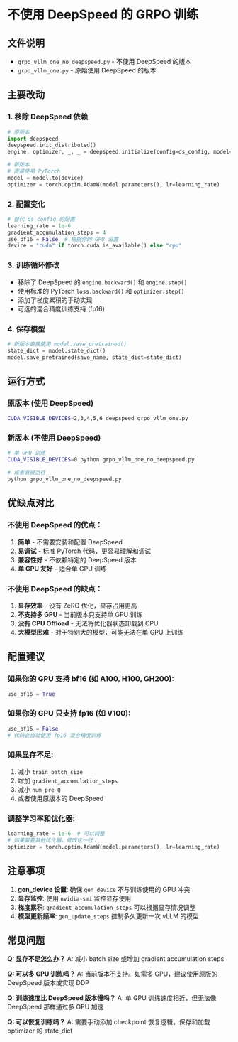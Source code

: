 # 不使用 DeepSpeed 的 GRPO 训练

## 文件说明

- `grpo_vllm_one_no_deepspeed.py` - 不使用 DeepSpeed 的版本
- `grpo_vllm_one.py` - 原始使用 DeepSpeed 的版本

## 主要改动

### 1. 移除 DeepSpeed 依赖
```python
# 原版本
import deepspeed
deepspeed.init_distributed()
engine, optimizer, _, _ = deepspeed.initialize(config=ds_config, model=model, ...)

# 新版本
# 直接使用 PyTorch
model = model.to(device)
optimizer = torch.optim.AdamW(model.parameters(), lr=learning_rate)
```

### 2. 配置变化
```python
# 替代 ds_config 的配置
learning_rate = 1e-6
gradient_accumulation_steps = 4
use_bf16 = False  # 根据你的 GPU 设置
device = "cuda" if torch.cuda.is_available() else "cpu"
```

### 3. 训练循环修改
- 移除了 DeepSpeed 的 `engine.backward()` 和 `engine.step()`
- 使用标准的 PyTorch `loss.backward()` 和 `optimizer.step()`
- 添加了梯度累积的手动实现
- 可选的混合精度训练支持 (fp16)

### 4. 保存模型
```python
# 新版本直接使用 model.save_pretrained()
state_dict = model.state_dict()
model.save_pretrained(save_name, state_dict=state_dict)
```

## 运行方式

### 原版本 (使用 DeepSpeed)
```bash
CUDA_VISIBLE_DEVICES=2,3,4,5,6 deepspeed grpo_vllm_one.py
```

### 新版本 (不使用 DeepSpeed)
```bash
# 单 GPU 训练
CUDA_VISIBLE_DEVICES=0 python grpo_vllm_one_no_deepspeed.py

# 或者直接运行
python grpo_vllm_one_no_deepspeed.py
```

## 优缺点对比

### 不使用 DeepSpeed 的优点：
1. **简单** - 不需要安装和配置 DeepSpeed
2. **易调试** - 标准 PyTorch 代码，更容易理解和调试
3. **兼容性好** - 不依赖特定的 DeepSpeed 版本
4. **单 GPU 友好** - 适合单 GPU 训练

### 不使用 DeepSpeed 的缺点：
1. **显存效率** - 没有 ZeRO 优化，显存占用更高
2. **不支持多 GPU** - 当前版本只支持单 GPU 训练
3. **没有 CPU Offload** - 无法将优化器状态卸载到 CPU
4. **大模型困难** - 对于特别大的模型，可能无法在单 GPU 上训练

## 配置建议

### 如果你的 GPU 支持 bf16 (如 A100, H100, GH200):
```python
use_bf16 = True
```

### 如果你的 GPU 只支持 fp16 (如 V100):
```python
use_bf16 = False
# 代码会自动使用 fp16 混合精度训练
```

### 如果显存不足:
1. 减小 `train_batch_size`
2. 增加 `gradient_accumulation_steps`
3. 减小 `num_pre_Q`
4. 或者使用原版本的 DeepSpeed

### 调整学习率和优化器:
```python
learning_rate = 1e-6  # 可以调整
# 如果需要其他优化器，修改这一行：
optimizer = torch.optim.AdamW(model.parameters(), lr=learning_rate)
```

## 注意事项

1. **gen_device 设置**: 确保 `gen_device` 不与训练使用的 GPU 冲突
2. **显存监控**: 使用 `nvidia-smi` 监控显存使用
3. **梯度累积**: `gradient_accumulation_steps` 可以根据显存情况调整
4. **模型更新频率**: `gen_update_steps` 控制多久更新一次 vLLM 的模型

## 常见问题

**Q: 显存不足怎么办？**
A: 减小 batch size 或增加 gradient accumulation steps

**Q: 可以多 GPU 训练吗？**
A: 当前版本不支持。如需多 GPU，建议使用原版的 DeepSpeed 版本或实现 DDP

**Q: 训练速度比 DeepSpeed 版本慢吗？**
A: 单 GPU 训练速度相近，但无法像 DeepSpeed 那样通过多 GPU 加速

**Q: 可以恢复训练吗？**
A: 需要手动添加 checkpoint 恢复逻辑，保存和加载 optimizer 的 state_dict
